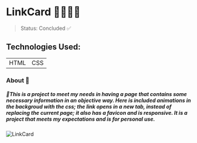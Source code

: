 # LinkCard 👩🏼‍💻🔗
> Status: Concluded ✅
## Technologies Used:
<table>
<tr>
<td>HTML</td>
<td>CSS</td>
</tr>
<table/>

### About 📝
##### 🔹This is a project to meet my needs in having a page that contains some necessary information in an objective way. Here is included animations in the backgroud with the css; the link opens in a new tab, instead of replacing the current page; it also has a favicon and is responsive. It is a project that meets my expectations and is for personal use.
  <img>![LinkCard](https://user-images.githubusercontent.com/99444904/196491450-7c8d71c9-242c-40c7-83be-5be4a737fa3c.png)</img>

